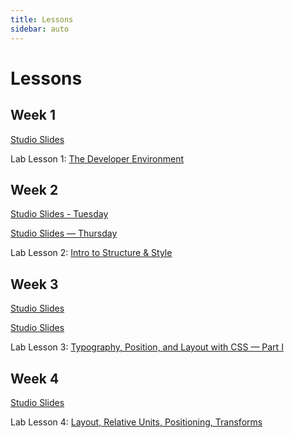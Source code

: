 ```yaml
---
title: Lessons
sidebar: auto
---
```


# Lessons

## Week 1

[Studio Slides](https://docs.google.com/presentation/d/1nJWiElNJg6cuuyOlSCDHD8JUgQ5a34C4aUiiOybKcCI/edit?usp=sharing)

Lab Lesson 1: [The Developer Environment](./lab/lesson-1)

## Week 2

[Studio Slides - Tuesday](https://docs.google.com/presentation/d/1Fwhw4LkZcOkrJRvXeqncjkxkEEjfF1_Esomp2z5GO5g/edit?usp=sharing)

[Studio Slides — Thursday](https://docs.google.com/presentation/d/1QwO4NotqeEahPXbv0aIXFPggqWt5xNiy2t3WWgmax88/edit?usp=sharing)

Lab Lesson 2: [Intro to Structure & Style](./lab/lesson-2)

## Week 3

[Studio Slides](https://docs.google.com/presentation/d/1LIRcR8Eg-mC9FPuivM_90zT-MKKT11MK1Kw5B1nhzcU/edit?usp=sharing)

[Studio Slides](https://docs.google.com/presentation/d/1YS_8QtmNgdmGcp_eGTHuv5LNKCz2J3D7Zb6PlgyTMt8/edit?usp=sharing)

Lab Lesson 3: [Typography, Position, and Layout with CSS — Part I](./lab/lesson-3)

## Week 4

[Studio Slides](-disabled)

Lab Lesson 4: [Layout, Relative Units, Positioning, Transforms](./lab/lesson-4)
